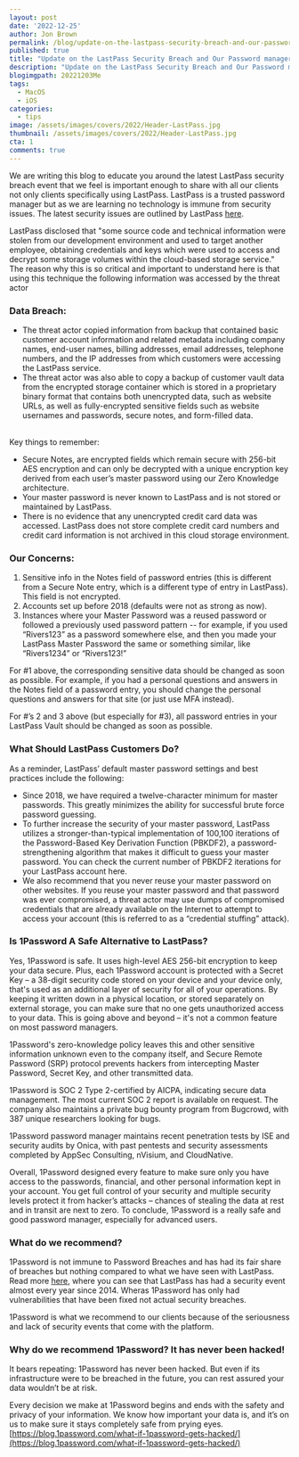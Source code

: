 ```yaml
---
layout: post
date: '2022-12-25'
author: Jon Brown
permalink: /blog/update-on-the-lastpass-security-breach-and-our-password-manager-recommendation/
published: true
title: "Update on the LastPass Security Breach and Our Password manager Recommendation"
description: "Update on the LastPass Security Breach and Our Password manager Recommendation"
blogimgpath: 20221203Me
tags:
  - MacOS
  - iOS
categories:
  - tips
image: /assets/images/covers/2022/Header-LastPass.jpg
thumbnail: /assets/images/covers/2022/Header-LastPass.jpg
cta: 1
comments: true
---
```


<style>
.blog-post ol {
    list-style: block !important;
    margin-left: 25px !important;
    margin-bottom: 10px !important;
    padding: 5 !important;
}
.blog-post ul {
  list-style: block !important;
  list-style-type: square !important;
  list-style-position: outside !important;
  list-style-image: none !important;
  margin-left: 25px !important;
  margin-bottom: 10px !important;
}
.blog-post h3 {
  margin-bottom: 10px;
  margin-top: 10px;
}
</style>




We are writing this blog to educate you around the latest LastPass security breach event that we feel is important enough to share with all our clients not only clients specifically using LastPass. LastPass is a trusted password manager but as we are learning no technology is immune from security issues. The latest security issues are outlined by LastPass [here](https://blog.lastpass.com/2022/12/notice-of-recent-security-incident/).

LastPass disclosed that "some source code and technical information were stolen from our development environment and used to target another employee, obtaining credentials and keys which were used to access and decrypt some storage volumes within the cloud-based storage service." The reason why this is so critical and important to understand here is that using this technique the following information was accessed by the threat actor

### Data Breach:

* The threat actor copied information from backup that contained basic customer account information and related metadata including company names, end-user names, billing addresses, email addresses, telephone numbers, and the IP addresses from which customers were accessing the LastPass service.
* The threat actor was also able to copy a backup of customer vault data from the encrypted storage container which is stored in a proprietary binary format that contains both unencrypted data, such as website URLs, as well as fully-encrypted sensitive fields such as website usernames and passwords, secure notes, and form-filled data.
<br><br>

Key things to remember:

<ul>
<li> Secure Notes, are encrypted fields which remain secure with 256-bit AES encryption and can only be decrypted with a unique encryption key derived from each user’s master password using our Zero Knowledge architecture.</li>
<li> Your master password is never known to LastPass and is not stored or maintained by LastPass.</li>
<li> There is no evidence that any unencrypted credit card data was accessed. LastPass does not store complete credit card numbers and credit card information is not archived in this cloud storage environment.</li>
</ul>


### Our Concerns:

<ol>
<li> Sensitive info in the Notes field of password entries (this is different from a Secure Note entry, which is a different type of entry in LastPass). This field is not encrypted.</li>
<li> Accounts set up before 2018 (defaults were not as strong as now).</li>
<li> Instances where your Master Password was a reused password or followed a previously used password pattern -- for example, if you used “Rivers123” as a password somewhere else, and then you made your LastPass Master Password the same or something similar, like “Rivers1234” or “Rivers123!”</li>
</ol>



For #1 above, the corresponding sensitive data should be changed as soon as possible. For example, if you had a personal questions and answers in the Notes field of a password entry, you should change the personal questions and answers for that site (or just use MFA instead).

For #’s 2 and 3 above (but especially for #3), all password entries in your LastPass Vault should be changed as soon as possible.

### What Should LastPass Customers Do?

As a reminder, LastPass’ default master password settings and best practices include the following:

<ul>
<li> Since 2018, we have required a twelve-character minimum for master passwords. This greatly minimizes the ability for successful brute force password guessing.</li>
<li> To further increase the security of your master password, LastPass utilizes a stronger-than-typical implementation of 100,100 iterations of the Password-Based Key Derivation Function (PBKDF2), a password-strengthening algorithm that makes it difficult to guess your master password. You can check the current number of PBKDF2 iterations for your LastPass account here.</li>
<li> We also recommend that you never reuse your master password on other websites. If you reuse your master password and that password was ever compromised, a threat actor may use dumps of compromised credentials that are already available on the Internet to attempt to access your account (this is referred to as a “credential stuffing” attack).</li>
</ul>

### Is 1Password A Safe Alternative to LastPass?

Yes, 1Password is safe. It uses high-level AES 256-bit encryption to keep your data secure. Plus, each 1Password account is protected with a Secret Key – a 38-digit security code stored on your device and your device only, that's used as an additional layer of security for all of your operations. By keeping it written down in a physical location, or stored separately on external storage, you can make sure that no one gets unauthorized access to your data. This is going above and beyond – it's not a common feature on most password managers.

1Password's zero-knowledge policy leaves this and other sensitive information unknown even to the company itself, and Secure Remote Password (SRP) protocol prevents hackers from intercepting Master Password, Secret Key, and other transmitted data.

1Password is SOC 2 Type 2-certified by AICPA, indicating secure data management. The most current SOC 2 report is available on request. The company also maintains a private bug bounty program from Bugcrowd, with 387 unique researchers looking for bugs.

1Password password manager maintains recent penetration tests by ISE and security audits by Onica, with past pentests and security assessments completed by AppSec Consulting, nVisium, and CloudNative.

Overall, 1Password designed every feature to make sure only you have access to the passwords, financial, and other personal information kept in your account. You get full control of your security and multiple security levels protect it from hacker’s attacks – chances of stealing the data at rest and in transit are next to zero. To conclude, 1Password is a really safe and good password manager, especially for advanced users.

### What do we recommend?

1Password is not immune to Password Breaches and has had its fair share of breaches but nothing compared to what we have seen with LastPass. Read more [here](https://password-managers.bestreviews.net/faq/which-password-managers-have-been-hacked/), where you can see that LastPass has had a security event almost every year since 2014. Wheras 1Password has only had vulnerabilities that have been fixed not actual security breaches. 

1Password is what we recommend to our clients because of the seriousness and lack of security events that come with the platform. 

### Why do we recommend 1Password? It has never been hacked!

It bears repeating: 1Password has never been hacked. But even if its infrastructure were to be breached in the future, you can rest assured your data wouldn’t be at risk.

Every decision we make at 1Password begins and ends with the safety and privacy of your information. We know how important your data is, and it’s on us to make sure it stays completely safe from prying eyes. [https://blog.1password.com/what-if-1password-gets-hacked/](https://blog.1password.com/what-if-1password-gets-hacked/)
